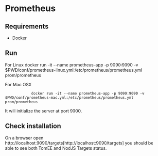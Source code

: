 # Prometheus

## Requirements
 * Docker

## Run
For Linux
                docker run -it --name prometheus-app -p 9090:9090 -v $PWD/conf/prometheus-linux.yml:/etc/prometheus/prometheus.yml prom/prometheus

For Mac OSX

                docker run -it --name prometheus-app -p 9090:9090 -v $PWD/conf/prometheus-mac.yml:/etc/prometheus/prometheus.yml prom/prometheus

It will initialize the server at port 9000.

## Check installation

On a browser open http://localhost:9090/targets[http://localhost:9090/targets] you should be able to see both TomEE and NodJS Targets status.

